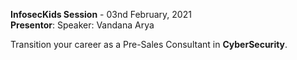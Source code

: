 **InfosecKids Session** - 03nd February, 2021 <br />
**Presentor**: Speaker: Vandana Arya <br />
 
Transition your career as a Pre-Sales Consultant in **CyberSecurity‬**.